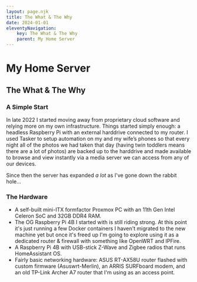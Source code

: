 ```yaml
---
layout: page.njk
title: The What & The Why
date: 2024-01-01
eleventyNavigation:
    key: The What & The Why
    parent: My Home Server
---
```

# My Home Server
## The What & The Why

### A Simple Start

In late 2022 I started moving away from proprietary cloud software and relying more on my own infrastructure. Things started simply enough: a headless Raspberry Pi with an external harddrive connected to my router. I used Tasker to setup automation on my and my wife’s phones so that every night all of the photos we had taken that day (having twin toddlers means there are a lot of photos) are backed up to the harddrive and made available to browse and view instantly via a media server we can access from any of our devices.

Since then the server has expanded _a lot_ as I've gone down the rabbit hole...

### The Hardware

- A self-built mini-ITX formfactor Proxmox PC with an 11th Gen Intel Celeron SoC and 32GB DDR4 RAM.
- The OG Raspberry Pi 4B I started with is still riding strong. At this point it's just running a few Docker containers I haven't migrated to the new machine yet but once it's freed up I'm going to explore using it as a dedicated router & firewall with something like OpenWRT and IPFire.
- A Raspberry Pi 4B with USB-stick Z-Wave and Zigbee radios that runs HomeAssistant OS.
- Fairly basic networking hardware: ASUS RT-AX58U router flashed with custom firmware (Asuswrt-Merlin), an ARRIS SURFboard modem, and an old TP-Link Archer A7 router that I'm using as an access point.
